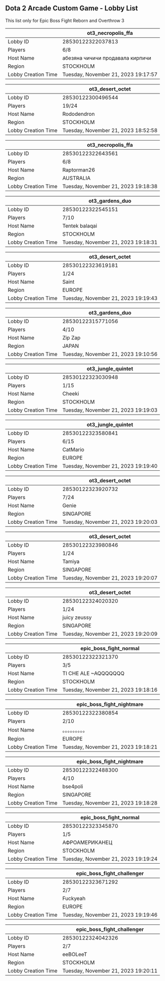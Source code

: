 ## Dota 2 Arcade Custom Game - Lobby List

This list only for Epic Boss Fight Reborn and Overthrow 3

|  | ot3_necropolis_ffa |
| ------ | ------ |
| Lobby ID | 28530122322037813 |
| Players | 6/8 |
| Host Name | абезяна чичичи продавала кирпичи |
| Region | STOCKHOLM |
| Lobby Creation Time | Tuesday, November 21, 2023 19:17:57 |


|  | ot3_desert_octet |
| ------ | ------ |
| Lobby ID | 28530122300496544 |
| Players | 19/24 |
| Host Name | Rododendron |
| Region | STOCKHOLM |
| Lobby Creation Time | Tuesday, November 21, 2023 18:52:58 |


|  | ot3_necropolis_ffa |
| ------ | ------ |
| Lobby ID | 28530122322643561 |
| Players | 6/8 |
| Host Name | Raptorman26 |
| Region | AUSTRALIA |
| Lobby Creation Time | Tuesday, November 21, 2023 19:18:38 |


|  | ot3_gardens_duo |
| ------ | ------ |
| Lobby ID | 28530122322545151 |
| Players | 7/10 |
| Host Name | Tentek balaqai |
| Region | STOCKHOLM |
| Lobby Creation Time | Tuesday, November 21, 2023 19:18:31 |


|  | ot3_desert_octet |
| ------ | ------ |
| Lobby ID | 28530122323619181 |
| Players | 1/24 |
| Host Name | Saint |
| Region | EUROPE |
| Lobby Creation Time | Tuesday, November 21, 2023 19:19:43 |


|  | ot3_gardens_duo |
| ------ | ------ |
| Lobby ID | 28530122315771056 |
| Players | 4/10 |
| Host Name | Zip Zap |
| Region | JAPAN |
| Lobby Creation Time | Tuesday, November 21, 2023 19:10:56 |


|  | ot3_jungle_quintet |
| ------ | ------ |
| Lobby ID | 28530122323030948 |
| Players | 1/15 |
| Host Name | Cheeki |
| Region | STOCKHOLM |
| Lobby Creation Time | Tuesday, November 21, 2023 19:19:03 |


|  | ot3_jungle_quintet |
| ------ | ------ |
| Lobby ID | 28530122323580841 |
| Players | 6/15 |
| Host Name | CatMario |
| Region | EUROPE |
| Lobby Creation Time | Tuesday, November 21, 2023 19:19:40 |


|  | ot3_desert_octet |
| ------ | ------ |
| Lobby ID | 28530122323920732 |
| Players | 7/24 |
| Host Name | Genie |
| Region | SINGAPORE |
| Lobby Creation Time | Tuesday, November 21, 2023 19:20:03 |


|  | ot3_desert_octet |
| ------ | ------ |
| Lobby ID | 28530122323980846 |
| Players | 1/24 |
| Host Name | Tamiya |
| Region | SINGAPORE |
| Lobby Creation Time | Tuesday, November 21, 2023 19:20:07 |


|  | ot3_desert_octet |
| ------ | ------ |
| Lobby ID | 28530122324020320 |
| Players | 1/24 |
| Host Name | juicy zeussy |
| Region | SINGAPORE |
| Lobby Creation Time | Tuesday, November 21, 2023 19:20:09 |


|  | epic_boss_fight_normal |
| ------ | ------ |
| Lobby ID | 28530122322321370 |
| Players | 3/5 |
| Host Name | TI CHE ALE ~AQQQQQQQ |
| Region | STOCKHOLM |
| Lobby Creation Time | Tuesday, November 21, 2023 19:18:16 |


|  | epic_boss_fight_nightmare |
| ------ | ------ |
| Lobby ID | 28530122322380854 |
| Players | 2/10 |
| Host Name | 。。。。。。。。。 |
| Region | EUROPE |
| Lobby Creation Time | Tuesday, November 21, 2023 19:18:21 |


|  | epic_boss_fight_nightmare |
| ------ | ------ |
| Lobby ID | 28530122322488300 |
| Players | 4/10 |
| Host Name | bse4poli |
| Region | SINGAPORE |
| Lobby Creation Time | Tuesday, November 21, 2023 19:18:28 |


|  | epic_boss_fight_normal |
| ------ | ------ |
| Lobby ID | 28530122323345870 |
| Players | 1/5 |
| Host Name | АФРОАМЕРИКАНЕЦ |
| Region | STOCKHOLM |
| Lobby Creation Time | Tuesday, November 21, 2023 19:19:24 |


|  | epic_boss_fight_challenger |
| ------ | ------ |
| Lobby ID | 28530122323671292 |
| Players | 2/7 |
| Host Name | Fuckyeah |
| Region | EUROPE |
| Lobby Creation Time | Tuesday, November 21, 2023 19:19:46 |


|  | epic_boss_fight_challenger |
| ------ | ------ |
| Lobby ID | 28530122324042326 |
| Players | 2/7 |
| Host Name | eeBOLeeT |
| Region | STOCKHOLM |
| Lobby Creation Time | Tuesday, November 21, 2023 19:20:11 |


